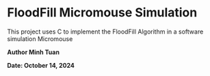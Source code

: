 # FloodFill Micromouse Simulation
This project uses C to implement the FloodFill Algorithm in a software simulation Micromouse

**Author Minh Tuan**

**Date: October 14, 2024**
